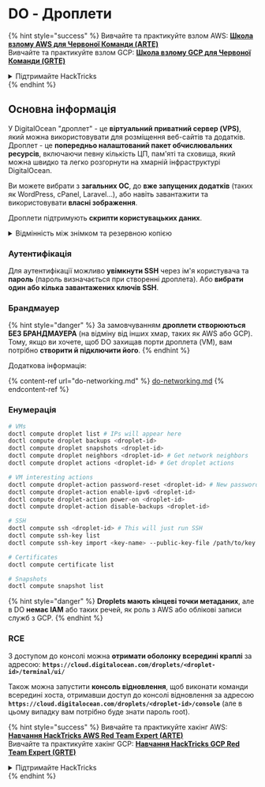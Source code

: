 # DO - Дроплети

{% hint style="success" %}
Вивчайте та практикуйте взлом AWS: <img src="/.gitbook/assets/image.png" alt="" data-size="line">[**Школа взлому AWS для Червоної Команди (ARTE)**](https://training.hacktricks.xyz/courses/arte)<img src="/.gitbook/assets/image.png" alt="" data-size="line">\
Вивчайте та практикуйте взлом GCP: <img src="/.gitbook/assets/image (2).png" alt="" data-size="line">[**Школа взлому GCP для Червоної Команди (GRTE)**<img src="/.gitbook/assets/image (2).png" alt="" data-size="line">](https://training.hacktricks.xyz/courses/grte)

<details>

<summary>Підтримайте HackTricks</summary>

* Перевірте [**плани підписки**](https://github.com/sponsors/carlospolop)!
* **Приєднуйтесь до** 💬 [**групи Discord**](https://discord.gg/hRep4RUj7f) або [**групи Telegram**](https://t.me/peass) або **слідкуйте** за нами на **Twitter** 🐦 [**@hacktricks\_live**](https://twitter.com/hacktricks\_live)**.**
* **Поширюйте хакерські трюки, надсилаючи PR до** [**HackTricks**](https://github.com/carlospolop/hacktricks) та [**HackTricks Cloud**](https://github.com/carlospolop/hacktricks-cloud) репозиторіїв на GitHub.

</details>
{% endhint %}

## Основна інформація

У DigitalOcean "дроплет" - це **віртуальний приватний сервер (VPS)**, який можна використовувати для розміщення веб-сайтів та додатків. Дроплет - це **попередньо налаштований пакет обчислювальних ресурсів**, включаючи певну кількість ЦП, пам'яті та сховища, який можна швидко та легко розгорнути на хмарній інфраструктурі DigitalOcean.

Ви можете вибрати з **загальних ОС**, до **вже запущених додатків** (таких як WordPress, cPanel, Laravel...), або навіть завантажити та використовувати **власні зображення**.

Дроплети підтримують **скрипти користувацьких даних**.

<details>

<summary>Відмінність між знімком та резервною копією</summary>

У DigitalOcean знімок - це копія диска дроплета на певний момент часу. Він захоплює стан диска дроплета на момент створення знімка, включаючи операційну систему, встановлені додатки та всі файли та дані на диску.

Знімки можна використовувати для створення нових дроплетів з такою ж конфігурацією, як у початковому дроплеті, або для відновлення дроплета до стану, в якому він був на момент створення знімка. Знімки зберігаються в об'єктному сховищі DigitalOcean, вони є інкрементальними, що означає, що зберігаються лише зміни з моменту останнього знімка. Це робить їх ефективними для використання та економічними для зберігання.

З іншого боку, резервна копія - це повна копія дроплета, включаючи операційну систему, встановлені додатки, файли та дані, а також налаштування та метадані дроплета. Резервні копії зазвичай виконуються за регулярним графіком і захоплюють повний стан дроплета в певний момент часу.

На відміну від знімків, резервні копії зберігаються у стиснутому та зашифрованому форматі та передаються з інфраструктури DigitalOcean на віддалене місце для зберігання. Це робить резервні копії ідеальними для відновлення під час аварій, оскільки вони надають повну копію дроплета, яку можна відновити в разі втрати даних або інших катастрофічних подій.

Отже, знімки - це копії диска дроплета на певний момент часу, тоді як резервні копії - це повні копії дроплета, включаючи його налаштування та метадані. Знімки зберігаються в об'єктному сховищі DigitalOcean, тоді як резервні копії передаються з інфраструктури DigitalOcean на віддалене місце. Як знімки, так і резервні копії можуть бути використані для відновлення дроплета, але знімки ефективніші для використання та зберігання, тоді як резервні копії надають більш комплексне рішення для резервного копіювання у разі аварії.

</details>

### Аутентифікація

Для аутентифікації можливо **увімкнути SSH** через ім'я користувача та **пароль** (пароль визначається при створенні дроплета). Або **вибрати один або кілька завантажених ключів SSH**.

### Брандмауер

{% hint style="danger" %}
За замовчуванням **дроплети створюються БЕЗ БРАНДМАУЕРА** (на відміну від інших хмар, таких як AWS або GCP). Тому, якщо ви хочете, щоб DO захищав порти дроплета (VM), вам потрібно **створити й підключити його**.
{% endhint %}

Додаткова інформація:

{% content-ref url="do-networking.md" %}
[do-networking.md](do-networking.md)
{% endcontent-ref %}

### Енумерація
```bash
# VMs
doctl compute droplet list # IPs will appear here
doctl compute droplet backups <droplet-id>
doctl compute droplet snapshots <droplet-id>
doctl compute droplet neighbors <droplet-id> # Get network neighbors
doctl compute droplet actions <droplet-id> # Get droplet actions

# VM interesting actions
doctl compute droplet-action password-reset <droplet-id> # New password is emailed to the user
doctl compute droplet-action enable-ipv6 <droplet-id>
doctl compute droplet-action power-on <droplet-id>
doctl compute droplet-action disable-backups <droplet-id>

# SSH
doctl compute ssh <droplet-id> # This will just run SSH
doctl compute ssh-key list
doctl compute ssh-key import <key-name> --public-key-file /path/to/key.pub

# Certificates
doctl compute certificate list

# Snapshots
doctl compute snapshot list
```
{% hint style="danger" %}
**Droplets мають кінцеві точки метаданих**, але в DO **немає IAM** або таких речей, як роль з AWS або облікові записи служб з GCP.
{% endhint %}

### RCE

З доступом до консолі можна **отримати оболонку всередині краплі** за адресою: **`https://cloud.digitalocean.com/droplets/<droplet-id>/terminal/ui/`**

Також можна запустити **консоль відновлення**, щоб виконати команди всередині хоста, отримавши доступ до консолі відновлення за адресою **`https://cloud.digitalocean.com/droplets/<droplet-id>/console`** (але в цьому випадку вам потрібно буде знати пароль root).

{% hint style="success" %}
Вивчайте та практикуйте хакінг AWS: <img src="/.gitbook/assets/image.png" alt="" data-size="line">[**Навчання HackTricks AWS Red Team Expert (ARTE)**](https://training.hacktricks.xyz/courses/arte)<img src="/.gitbook/assets/image.png" alt="" data-size="line">\
Вивчайте та практикуйте хакінг GCP: <img src="/.gitbook/assets/image (2).png" alt="" data-size="line">[**Навчання HackTricks GCP Red Team Expert (GRTE)**<img src="/.gitbook/assets/image (2).png" alt="" data-size="line">](https://training.hacktricks.xyz/courses/grte)

<details>

<summary>Підтримайте HackTricks</summary>

* Перевірте [**плани підписки**](https://github.com/sponsors/carlospolop)!
* **Приєднуйтесь до** 💬 [**групи Discord**](https://discord.gg/hRep4RUj7f) або [**групи Telegram**](https://t.me/peass) або **слідкуйте** за нами на **Twitter** 🐦 [**@hacktricks\_live**](https://twitter.com/hacktricks\_live)**.**
* **Поширюйте хакерські трюки, надсилаючи PR до** [**HackTricks**](https://github.com/carlospolop/hacktricks) та [**HackTricks Cloud**](https://github.com/carlospolop/hacktricks-cloud) репозиторіїв GitHub.

</details>
{% endhint %}

